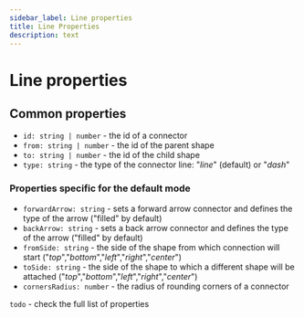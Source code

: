 ```yaml
---
sidebar_label: Line properties
title: Line Properties 
description: text
---
```


# Line properties

## Common properties

- `id: string | number` -  the id of a connector
- `from: string | number` - the id of the parent shape
- `to: string | number` - the id of the child shape
- `type: string` - the type of the connector line: "*line*" (default) or "*dash*"

### Properties specific for the default mode

- `forwardArrow: string` - sets a forward arrow connector and defines the type of the arrow ("filled" by default)
- `backArrow: string` - sets a back arrow connector and defines the type of the arrow ("filled" by default)
- `fromSide: string` - the side of the shape from which connection will start ("*top*","*bottom*","*left*","*right*","*center*")
- `toSide: string` - the side of the shape to which a different shape will be attached ("*top*","*bottom*","*left*","*right*","*center*")
- `cornersRadius: number` - the radius of rounding corners of a connector

`todo` - check the full list of properties




